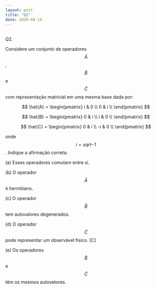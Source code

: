 ```yaml
---
layout: post
title: "Q2"
date: 2020-08-14
---
```

##
Q2.

Considere um conjunto de operadores $$ \hat{A} $$, $$ \hat{B} $$ e $$ \hat{C} $$ com representação matricial em uma mesma base dada por:

$$ \hat{A} = 
    \begin{pmatrix}
    i & 0  \\
    0 & i  \\
    \end{pmatrix}
$$

$$ \hat{B} = 
    \begin{pmatrix}
    0 & i  \\
    i & 0  \\
    \end{pmatrix}
$$

$$ \hat{C} = 
    \begin{pmatrix}
    0 & i  \\
    -i & 0  \\
    \end{pmatrix}
$$

onde $$ i = sqrt{-1}$$. Indique a afirmação correta:



(a) Esses operadores comutam entre si.

(b) O operador $$\hat{A}$$ é  hermitiano.

(c) O operador $$\hat{B}$$ tem autovalores degenerados.

(d) O operador $$\hat{C}$$ pode representar um observável físico. [C]

(e) Os operadores $$\hat{B}$$ e $$\hat{C}$$ têm os mesmos autovetores.

